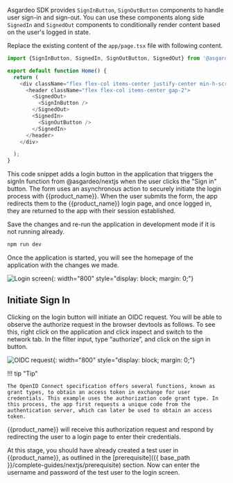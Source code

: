 
Asgardeo SDK provides `SignInButton`, `SignOutButton` components to handle user sign-in and sign-out. You can use these components along side `SignedIn` and `SignedOut` components to conditionally render content based on the user's logged in state.

Replace the existing content of the `app/page.tsx` file with following content.

```javascript title="app/page.tsx"  hl_lines="1 6-11"
import {SignInButton, SignedIn, SignOutButton, SignedOut} from '@asgardeo/nextjs';

export default function Home() {
  return (
    <div className="flex flex-col items-center justify-center min-h-screen text-center gap-6">
      <header className="flex flex-col items-center gap-2">
        <SignedOut>
          <SignInButton />
        </SignedOut>
        <SignedIn>
          <SignOutButton />
        </SignedIn>
      </header>
    </div>

  );
}
```

This code snippet adds a login button in the application that triggers the signIn function from @asgardeo/nextjs when the user clicks the "Sign in" button. The form uses an asynchronous action to securely initiate the login process with {{product_name}}. When the user submits the form, the app redirects them to the {{product_name}} login page, and once logged in, they are returned to the app with their session established.

Save the changes and re-run the application in development mode if it is not running already.

```bash
npm run dev
```

Once the application is started, you will see the homepage of the application with the changes we made.

![Login screen]({{base_path}}/assets/img/complete-guides/nextjs/image5.png){: width="800" style="display: block; margin: 0;"}

## Initiate Sign In

Clicking on the login button will initiate an OIDC request. You will be able to observe the authorize request in the browser devtools as follows. To see this, right click on the application and click inspect and switch to the network tab. In the filter input, type “authorize”, and click on the sign in button.

![OIDC request]({{base_path}}/assets/img/complete-guides/nextjs/image6.png){: width="800" style="display: block; margin: 0;"}

!!! tip "Tip"

    The OpenID Connect specification offers several functions, known as grant types, to obtain an access token in exchange for user credentials. This example uses the authorization code grant type. In this process, the app first requests a unique code from the authentication server, which can later be used to obtain an access token. 
    
{{product_name}} will receive this authorization request and respond by redirecting the user to a login page to enter their credentials.

At this stage, you should have already created a test user in {{product_name}}, as outlined in the [prerequisite]({{ base_path }}/complete-guides/nextjs/prerequisite) section. Now can enter the username and password of the test user to the login screen.

